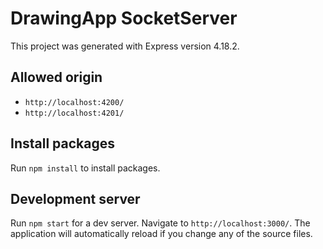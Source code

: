 # DrawingApp SocketServer

This project was generated with Express version 4.18.2.

## Allowed origin
- `http://localhost:4200/`
- `http://localhost:4201/`

## Install packages
Run `npm install` to install packages.

## Development server
Run `npm start` for a dev server. Navigate to `http://localhost:3000/`. The application will automatically reload if you change any of the source files.
